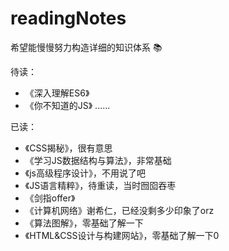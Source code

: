 # readingNotes

希望能慢慢努力构造详细的知识体系 :books:

待读：
- 《深入理解ES6》
- 《你不知道的JS》
......

已读：
- 《CSS揭秘》，很有意思
- 《学习JS数据结构与算法》，非常基础
- 《js高级程序设计》，不用说了吧
- 《JS语言精粹》，待重读，当时囫囵吞枣
- 《剑指offer》
- 《计算机网络》谢希仁，已经没剩多少印象了orz
- 《算法图解》，零基础了解一下
- 《HTML&CSS设计与构建网站》，零基础了解一下0
